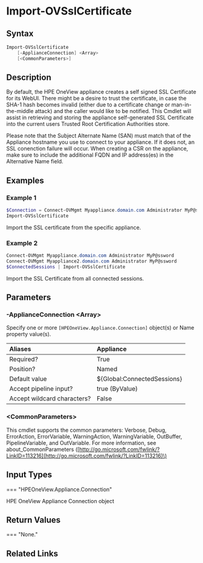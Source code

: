 ﻿---
description: Import an appliance SSL Certificate.
---

# Import-OVSslCertificate

## Syntax

```powershell
Import-OVSslCertificate
    [-ApplianceConnection] <Array>
    [<CommonParameters>]
```

## Description

By default, the HPE OneView appliance creates a self signed SSL Certificate for its WebUI.  There might be a desire to trust the certificate, in case the SHA-1 hash becomes invalid (either due to a certificate change or man-in-the-middle attack) and the caller would like to be notified.  This Cmdlet will assist in retrieving and storing the appliance self-generated SSL Certificate into the current users Trusted Root Certification Authorities store.

Please note that the Subject Alternate Name (SAN) must match that of the Appliance hostname you use to connect to your appliance.  If it does not, an SSL conenction failure will occur.  When creating a CSR on the appliance, make sure to include the additional FQDN and IP address(es) in the Alternative Name field.

## Examples

###  Example 1 

```powershell
$Connection = Connect-OVMgmt Myappliance.domain.com Administrator MyP@ssword
Import-OVSslCertificate
```

Import the SSL certificate from the specific appliance.

###  Example 2 

```powershell
Connect-OVMgmt Myappliance.domain.com Administrator MyP@ssword
Connect-OVMgmt Myappliance2.domain.com Administrator MyP@ssword
$ConnectedSessions | Import-OVSslCertificate 
```

Import the SSL Certificate from all connected sessions.

## Parameters

### -ApplianceConnection &lt;Array&gt;

Specify one or more `[HPEOneView.Appliance.Connection]` object(s) or Name property value(s).

| Aliases | Appliance |
| :--- | :--- |
| Required? | True |
| Position? | Named |
| Default value | ${Global:ConnectedSessions} |
| Accept pipeline input? | true (ByValue) |
| Accept wildcard characters? | False |

### &lt;CommonParameters&gt;

This cmdlet supports the common parameters: Verbose, Debug, ErrorAction, ErrorVariable, WarningAction, WarningVariable, OutBuffer, PipelineVariable, and OutVariable. For more information, see about\_CommonParameters \([http://go.microsoft.com/fwlink/?LinkID=113216](http://go.microsoft.com/fwlink/?LinkID=113216)\)

## Input Types

=== "HPEOneView.Appliance.Connection"
 
HPE OneView Appliance Connection object
 

## Return Values

=== "None."
 

 

## Related Links

